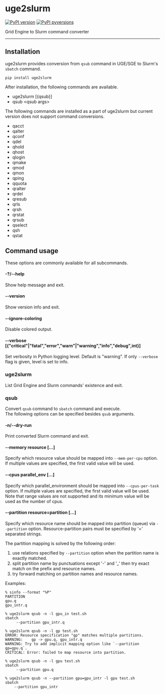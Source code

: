 uge2slurm
=========

[![PyPI version](https://img.shields.io/pypi/v/uge2slurm.svg)](https://pypi.org/project/uge2slurm/)
[![PyPI pyversions](https://img.shields.io/pypi/pyversions/uge2slurm.svg)](https://pypi.org/project/uge2slurm/)

Grid Engine to Slurm command converter

* * *

## Installation

uge2slurm provides conversion from `qsub` command in UGE/SGE to Slurm's `sbatch`
command.

```
pip install uge2slurm
```

After installation, the following commands are available.
- uge2slurm [{qsub}]
- qsub \<qsub args>

The following commands are installed as a part of uge2slurm but current version
does not support command conversions.

- qacct
- qalter
- qconf
- qdel
- qhold
- qhost
- qlogin
- qmake
- qmod
- qmon
- qping
- qquota
- qralter
- qrdel
- qresub
- qrls
- qrsh
- qrstat
- qrsub
- qselect
- qsh
- qstat


## Command usage

These options are commonly available for all subcommands.

#### -?/--help
Show help message and exit.

#### --version
Show version info and exit.

#### --ignore-coloring
Disable colored output.

#### --verbose [{"critical"|"fatal","error","warn"|"warning","info","debug",int}]
Set verbosity in Python logging level. Default is "warning". If only `--verbose`
flag is given, level is set to info.


### uge2slurm
List Grid Engine and Slurm commands' existence and exit.

### qsub
Convert `qsub` command to `sbatch` command and execute.  
The following options can be specified besides `qsub` arguments.

#### -n/--dry-run
Print converted Slurm command and exit.

#### --memory resource [...]
Specify which resource value should be mapped into `--mem-per-cpu` option.
If multiple values are specified, the first valid value will be used.

#### --cpus parallel_env [...]
Specify which parallel_environment should be mapped into `--cpus-per-task` option.
If multiple values are specified, the first valid value will be used.  
Note that range values are not supported and its minimum value will be used as
the number of cpus.

#### --partition resource=partition [...]
Specify which resource name should be mapped into partition (queue) via
`--partition` option. Resource-partition pairs must be specified by '='
separated strings.

The partition mapping is solved by the following order:
1. use relations specified by `--partition` option when the partition name is
   exactly matched.
2. split partition name by punctuations except '-' and '_' then try exact match
   on the prefix and resource names.
3. try forward matching on partition names and resource names.

Examples:
```
% sinfo --format "%P"
PARTITION
gpu.q
gpu_intr.q

% uge2slurm qsub -n -l gpu_in test.sh
sbatch
	 --partition gpu_intr.q

% uge2slurm qsub -n -l gp test.sh
ERROR: Resource specification "gp" matches multiple partitions.
WARNING: 	gp -> gpu.q, gpu_intr.q
WARNING: Try to add implicit mapping option like `--partition gp=gpu.q`.
CRITICAL: Error: failed to map resource into partition.

% uge2slurm qsub -n -l gpu test.sh
sbatch
	 --partition gpu.q

% uge2slurm qsub -n --partition gpu=gpu_intr -l gpu test.sh
sbatch
    --partition gpu_intr
```
